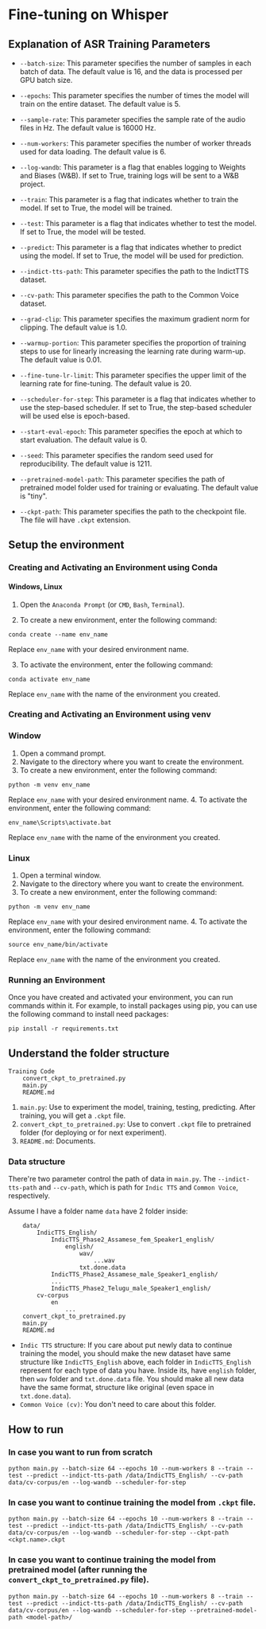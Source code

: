 # Fine-tuning on Whisper 

## Explanation of ASR Training Parameters

- `--batch-size`: This parameter specifies the number of samples in each batch of data. The default value is 16, and the data is processed per GPU batch size.

- `--epochs`: This parameter specifies the number of times the model will train on the entire dataset. The default value is 5.

- `--sample-rate`: This parameter specifies the sample rate of the audio files in Hz. The default value is 16000 Hz.

- `--num-workers`: This parameter specifies the number of worker threads used for data loading. The default value is 6.

- `--log-wandb`: This parameter is a flag that enables logging to Weights and Biases (W&B). If set to True, training logs will be sent to a W&B project.

- `--train`: This parameter is a flag that indicates whether to train the model. If set to True, the model will be trained.

- `--test`: This parameter is a flag that indicates whether to test the model. If set to True, the model will be tested.

- `--predict`: This parameter is a flag that indicates whether to predict using the model. If set to True, the model will be used for prediction.

- `--indict-tts-path`: This parameter specifies the path to the IndictTTS dataset.

- `--cv-path`: This parameter specifies the path to the Common Voice dataset.

- `--grad-clip`: This parameter specifies the maximum gradient norm for clipping. The default value is 1.0.

- `--warmup-portion`: This parameter specifies the proportion of training steps to use for linearly increasing the learning rate during warm-up. The default value is 0.01.

- `--fine-tune-lr-limit`: This parameter specifies the upper limit of the learning rate for fine-tuning. The default value is 20.

- `--scheduler-for-step`: This parameter is a flag that indicates whether to use the step-based scheduler. If set to True, the step-based scheduler will be used else is epoch-based.

- `--start-eval-epoch`: This parameter specifies the epoch at which to start evaluation. The default value is 0.

- `--seed`: This parameter specifies the random seed used for reproducibility. The default value is 1211.

- `--pretrained-model-path`: This parameter specifies the path of pretrained model folder used for training or evaluating. The default value is "tiny".

- `--ckpt-path`: This parameter specifies the path to the checkpoint file. The file will have `.ckpt` extension.

## Setup the environment

### Creating and Activating an Environment using Conda

#### Windows, Linux

1. Open the `Anaconda Prompt` (or `CMD`, `Bash`, `Terminal`).

2. To create a new environment, enter the following command:
```
conda create --name env_name
```
Replace `env_name` with your desired environment name.

3. To activate the environment, enter the following command:
```
conda activate env_name
```

Replace `env_name` with the name of the environment you created.

### Creating and Activating an Environment using venv

### Window

1. Open a command prompt.
2. Navigate to the directory where you want to create the environment.
3. To create a new environment, enter the following command:
```
python -m venv env_name
```
Replace `env_name` with your desired environment name.
4. To activate the environment, enter the following command:
```
env_name\Scripts\activate.bat
```
Replace `env_name` with the name of the environment you created.

### Linux
1. Open a terminal window.
2. Navigate to the directory where you want to create the environment.
3. To create a new environment, enter the following command:
```
python -m venv env_name
```
Replace `env_name` with your desired environment name.
4. To activate the environment, enter the following command:
```
source env_name/bin/activate
```
Replace `env_name` with the name of the environment you created.

### Running an Environment

Once you have created and activated your environment, you can run commands within it. For example, to install packages using pip, you can use the following command to install need packages:
```
pip install -r requirements.txt
```

## Understand the folder structure

```
Training Code
    convert_ckpt_to_pretrained.py
    main.py
    README.md
```

1. `main.py`:  Use to experiment the model, training, testing, predicting. After training, you will get a `.ckpt` file.
2. `convert_ckpt_to_pretrained.py`: Use to convert `.ckpt` file to pretrained folder (for deploying or for next experiment).
3. `README.md`: Documents.

### Data structure

There're two parameter control the path of data in `main.py`. The `--indict-tts-path` and `--cv-path`, which is path for `Indic TTS` and `Common Voice`, respectively.

Assume I have a folder name `data` have 2 folder inside:

```
    data/
        IndicTTS_English/
            IndicTTS_Phase2_Assamese_fem_Speaker1_english/
                english/
                    wav/
                        ...wav
                    txt.done.data
            IndicTTS_Phase2_Assamese_male_Speaker1_english/
            ...
            IndicTTS_Phase2_Telugu_male_Speaker1_english/
        cv-corpus
            en
                ...
    convert_ckpt_to_pretrained.py
    main.py
    README.md
```

- `Indic TTS` structure: If you care about put newly data to continue training the model, you should make the new dataset have same structure like `IndicTTS_English` above, each folder in `IndicTTS_English` represent for each type of data you have. Inside its, have `english` folder, then `wav` folder and `txt.done.data` file. You should make all new data have the same format, structure like original (even space in `txt.done.data`).
- `Common Voice (cv)`: You don't need to care about this folder.

## How to run

### In case you want to run from scratch

```
python main.py --batch-size 64 --epochs 10 --num-workers 8 --train --test --predict --indict-tts-path /data/IndicTTS_English/ --cv-path data/cv-corpus/en --log-wandb --scheduler-for-step
```

### In case you want to continue training the model from `.ckpt` file.

```
python main.py --batch-size 64 --epochs 10 --num-workers 8 --train --test --predict --indict-tts-path /data/IndicTTS_English/ --cv-path data/cv-corpus/en --log-wandb --scheduler-for-step --ckpt-path <ckpt.name>.ckpt
```

### In case you want to continue training the model from pretrained model (after running the `convert_ckpt_to_pretrained.py` file).

```
python main.py --batch-size 64 --epochs 10 --num-workers 8 --train --test --predict --indict-tts-path /data/IndicTTS_English/ --cv-path data/cv-corpus/en --log-wandb --scheduler-for-step --pretrained-model-path <model-path>/
```
